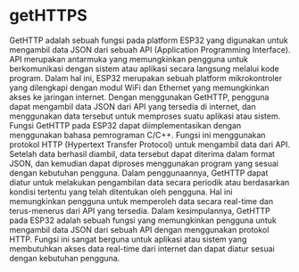 # getHTTPS

GetHTTP adalah sebuah fungsi pada platform ESP32 yang digunakan untuk mengambil data JSON dari sebuah API (Application Programming Interface). API merupakan antarmuka yang memungkinkan pengguna untuk berkomunikasi dengan sistem atau aplikasi secara langsung melalui kode program.
Dalam hal ini, ESP32 merupakan sebuah platform mikrokontroler yang dilengkapi dengan modul WiFi dan Ethernet yang memungkinkan akses ke jaringan internet. Dengan menggunakan GetHTTP, pengguna dapat mengambil data JSON dari API yang tersedia di internet, dan menggunakan data tersebut untuk memproses suatu aplikasi atau sistem.
Fungsi GetHTTP pada ESP32 dapat diimplementasikan dengan menggunakan bahasa pemrograman C/C++. Fungsi ini menggunakan protokol HTTP (Hypertext Transfer Protocol) untuk mengambil data dari API. Setelah data berhasil diambil, data tersebut dapat diterima dalam format JSON, dan kemudian dapat diproses menggunakan program yang sesuai dengan kebutuhan pengguna.
Dalam penggunaannya, GetHTTP dapat diatur untuk melakukan pengambilan data secara periodik atau berdasarkan kondisi tertentu yang telah ditentukan oleh pengguna. Hal ini memungkinkan pengguna untuk memperoleh data secara real-time dan terus-menerus dari API yang tersedia.
Dalam kesimpulannya, GetHTTP pada ESP32 adalah sebuah fungsi yang memungkinkan pengguna untuk mengambil data JSON dari sebuah API dengan menggunakan protokol HTTP. Fungsi ini sangat berguna untuk aplikasi atau sistem yang membutuhkan akses data real-time dari internet dan dapat diatur sesuai dengan kebutuhan pengguna.
